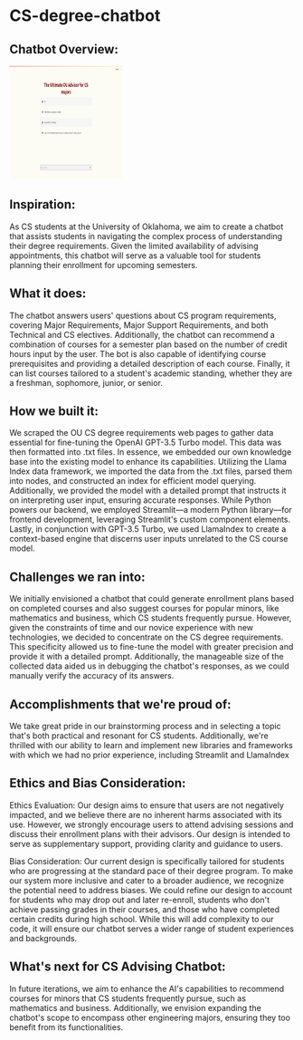 # CS-degree-chatbot

## Chatbot Overview:
<img src="UI/chatbot.jpg" width="200" height="200">

## Inspiration:
As CS students at the University of Oklahoma, we aim to create a chatbot that assists students in navigating the complex process of understanding their degree requirements. Given the limited availability of advising appointments, this chatbot will serve as a valuable tool for students planning their enrollment for upcoming semesters.

## What it does:
The chatbot answers users' questions about CS program requirements, covering Major Requirements, Major Support Requirements, and both Technical and CS electives. Additionally, the chatbot can recommend a combination of courses for a semester plan based on the number of credit hours input by the user. The bot is also capable of identifying course prerequisites and providing a detailed description of each course. Finally, it can list courses tailored to a student's academic standing, whether they are a freshman, sophomore, junior, or senior.

## How we built it:
We scraped the OU CS degree requirements web pages to gather data essential for fine-tuning the OpenAI GPT-3.5 Turbo model. This data was then formatted into .txt files. In essence, we embedded our own knowledge base into the existing model to enhance its capabilities. Utilizing the Llama Index data framework, we imported the data from the .txt files, parsed them into nodes, and constructed an index for efficient model querying. Additionally, we provided the model with a detailed prompt that instructs it on interpreting user input, ensuring accurate responses. While Python powers our backend, we employed Streamlit—a modern Python library—for frontend development, leveraging Streamlit's custom component elements. Lastly, in conjunction with GPT-3.5 Turbo, we used LlamaIndex to create a context-based engine that discerns user inputs unrelated to the CS course model.

## Challenges we ran into:
We initially envisioned a chatbot that could generate enrollment plans based on completed courses and also suggest courses for popular minors, like mathematics and business, which CS students frequently pursue. However, given the constraints of time and our novice experience with new technologies, we decided to concentrate on the CS degree requirements. This specificity allowed us to fine-tune the model with greater precision and provide it with a detailed prompt. Additionally, the manageable size of the collected data aided us in debugging the chatbot's responses, as we could manually verify the accuracy of its answers.

## Accomplishments that we're proud of:
We take great pride in our brainstorming process and in selecting a topic that's both practical and resonant for CS students. Additionally, we're thrilled with our ability to learn and implement new libraries and frameworks with which we had no prior experience, including Streamlit and LlamaIndex

## Ethics and Bias Consideration:
Ethics Evaluation: Our design aims to ensure that users are not negatively impacted, and we believe there are no inherent harms associated with its use. However, we strongly encourage users to attend advising sessions and discuss their enrollment plans with their advisors. Our design is intended to serve as supplementary support, providing clarity and guidance to users.

Bias Consideration: Our current design is specifically tailored for students who are progressing at the standard pace of their degree program. To make our system more inclusive and cater to a broader audience, we recognize the potential need to address biases. We could refine our design to account for students who may drop out and later re-enroll, students who don't achieve passing grades in their courses, and those who have completed certain credits during high school. While this will add complexity to our code, it will ensure our chatbot serves a wider range of student experiences and backgrounds.

## What's next for CS Advising Chatbot:
In future iterations, we aim to enhance the AI's capabilities to recommend courses for minors that CS students frequently pursue, such as mathematics and business. Additionally, we envision expanding the chatbot's scope to encompass other engineering majors, ensuring they too benefit from its functionalities.



